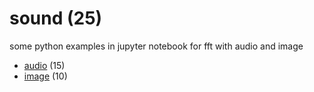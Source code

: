 # sound (25)
some python examples in jupyter notebook for fft with audio and image

+ [audio](sound/README.md) (15)
+ [image](image/README.md) (10)
